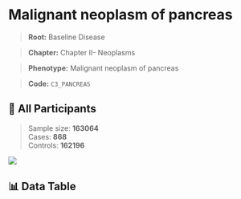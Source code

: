 # Malignant neoplasm of pancreas

> **Root:** Baseline Disease  

> **Chapter:** Chapter II- Neoplasms  

> **Phenotype:** Malignant neoplasm of pancreas  

> **Code:** `C3_PANCREAS`

## 🧪 All Participants  
> Sample size: **163064**  
> Cases: **868**  
> Controls: **162196**
<img src="/Sensitive/Figures/ALL/Incidence/C3_PANCREAS.png"/>

## 📊 Data Table
<CsvTableMRF src="/Sensitive/Data/ALL/Incidence/COX_C3_PANCREAS.csv"/>

